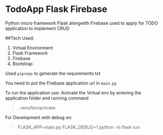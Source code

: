 # TodoApp Flask Firebase
Python micro framework Flask alongwith Firebase used to apply for TODO application to implement CRUD

##Tech Used:
1. Virtual Environment
2. Flask Framework
3. Firebase
4. Bootstrap

Used `pipreqs` to generate the requirements txt

You need to put the Firebase application url in `main.py` 

To run the application use:
Activate the Virtual env by entering the application folder and running command

> . venv/bin/activate

For Development with debug on:

> FLASK_APP=main.py FLASK_DEBUG=1 python -m flask run